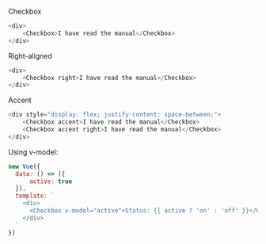 Checkbox

```js
<div>
    <Checkbox>I have read the manual</Checkbox>
</div>
```

Right-aligned
```js
<div>
    <Checkbox right>I have read the manual</Checkbox>
</div>
```

Accent
```js
<div style="display: flex; justify-content: space-between;">
    <Checkbox accent>I have read the manual</Checkbox>
    <Checkbox accent right>I have read the manual</Checkbox>
</div>
```

Using v-model:
```js
new Vue({
  data: () => ({
      active: true
  }),
  template: `
    <div>
      <Checkbox v-model="active">Status: {{ active ? 'on' : 'off' }}</Checkbox>
    </div>
  `
})
```
